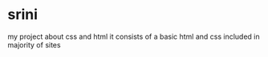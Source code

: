 # srini
my project about css and html
it consists of a basic html and css included in majority of sites
